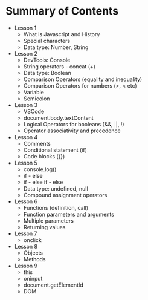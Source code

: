 # Summary of Contents

- Lesson 1
  - What is Javascript and History
  - Special characters
  - Data type: Number, String
- Lesson 2
  - DevTools: Console
  - String operators - concat (+)
  - Data type: Boolean
  - Comparison Operators (equality and inequality)
  - Comparison Operators for numbers (>, < etc)
  - Variable
  - Semicolon
- Lesson 3
  - VSCode
  - document.body.textContent
  - Logical Operators for booleans (&&, ||, !)
  - Operator associativity and precedence
- Lesson 4
  - Comments
  - Conditional statement (if)
  - Code blocks ({})
- Lesson 5
  - console.log()
  - if - else
  - if - else if - else
  - Data type: undefined, null
  - Compound assignment operators
- Lesson 6
  - Functions (definition, call)
  - Function parameters and arguments
  - Multiple parameters
  - Returning values
- Lesson 7
  - onclick
- Lesson 8
  - Objects
  - Methods
- Lesson 9
  - this
  - oninput
  - document.getElementId
  - DOM
